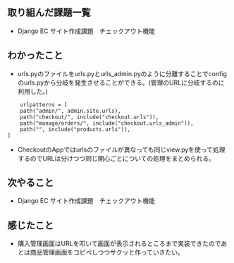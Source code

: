 ## 取り組んだ課題一覧 
- Django EC サイト作成課題　チェックアウト機能
## わかったこと
- urls.pyのファイルをurls.pyとurls_admin.pyのように分離することでconfigのurls.pyから分岐を発生させることができる。(管理のURLに分岐するのに利用した。)
```
    urlpatterns = [
    path("admin/", admin.site.urls),
    path("checkout/", include("checkout.urls")),
    path("manage/orders/", include("checkout.urls_admin")),
    path("", include("products.urls")),
]
```
- CheckoutのAppではurlsのファイルが異なっても同じview.pyを使って処理するのでURLは分けつつ同じ関心ごとについての処理をまとめられる。
## 次やること  
- Django EC サイト作成課題　チェックアウト機能
## 感じたこと 
- 購入管理画面はURLを叩いて画面が表示されるところまで実装できたのであとは商品管理画面をコピペしつつサクッと作っていきたい。